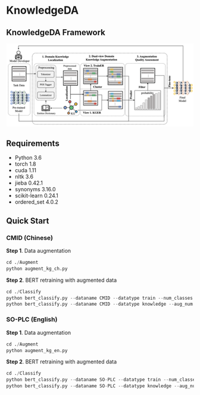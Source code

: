 # KnowledgeDA

## KnowledgeDA Framework

![KnowledgeDA](img/KnowledgeDA_framework_v3.png)

## Requirements

* Python 3.6
* torch 1.8
* cuda 1.11
* nltk 3.6
* jieba  0.42.1
* synonyms 3.16.0
* scikit-learn 0.24.1
* ordered_set 4.0.2

## Quick Start

### CMID (Chinese)

**Step 1**. Data augmentation

```python
cd ./Augment
python augment_kg_ch.py 
```

**Step 2**. BERT retraining with augmented data

```python
cd ./Classify
python bert_classify.py --dataname CMID --datatype train --num_classes 4 --bert_path ../PLMs/BERT_base_chinese --seed 1
python bert_classify.py --dataname CMID --datatype knowledge --aug_num 5 --num_classes 4 --bert_path ../PLMs/BERT_base_chinese --seed 1
```


### SO-PLC (English)

**Step 1**. Data augmentation

```python
cd ./Augment
python augment_kg_en.py 
```

**Step 2**. BERT retraining with augmented data

```python
cd ./Classify
python bert_classify.py --dataname SO-PLC --datatype train --num_classes 4 --bert_path ../PLMs/BERT_base --seed 1
python bert_classify.py --dataname SO-PLC --datatype knowledge --aug_num 5 --num_classes 4 --bert_path ../PLMs/BERT_base --seed 1
```

